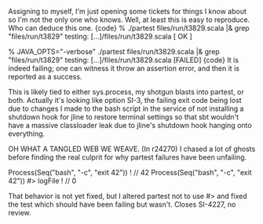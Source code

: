Assigning to myself, I'm just opening some tickets for things I know about so I'm not the only one who knows.
Well, at least this is easy to reproduce.  Who can deduce this one.
{code}
% ./partest files/run/t3829.scala |& grep "files/run/t3829"
testing: [...]/files/run/t3829.scala                                  [  OK  ]

% JAVA_OPTS="-verbose" ./partest files/run/t3829.scala  |& grep "files/run/t3829"
testing: [...]/files/run/t3829.scala                                  [FAILED]
{code}
It is indeed failing; one can witness it throw an assertion error, and then it is reported as a success.

This is likely tied to either sys.process, my shotgun blasts into partest, or both.
Actually it's looking like option SI-3, the failing exit code being lost due to changes I made to the bash script in the service of not installing a shutdown hook for jline to restore terminal settings so that sbt wouldn't have a massive classloader leak due to jline's shutdown hook hanging onto everything.

OH WHAT A TANGLED WEB WE WEAVE.
(In r24270) I chased a lot of ghosts before finding the real culprit
for why partest failures have been unfailing.

  Process(Seq("bash", "-c", "exit 42")) !             // 42
  Process(Seq("bash", "-c", "exit 42")) #> logFile !  // 0

That behavior is not yet fixed, but I altered partest not
to use #> and fixed the test which should have been failing
but wasn't.  Closes SI-4227, no review.
